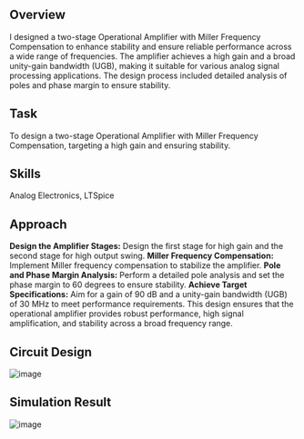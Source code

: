 ## Overview
I designed a two-stage Operational Amplifier with Miller Frequency Compensation to enhance stability and ensure reliable performance across a wide range of frequencies. The amplifier achieves a high gain and a broad unity-gain bandwidth (UGB), making it suitable for various analog signal processing applications. The design process included detailed analysis of poles and phase margin to ensure stability.

## Task
To design a two-stage Operational Amplifier with Miller Frequency Compensation, targeting a high gain and ensuring stability.

## Skills
Analog Electronics, LTSpice

## Approach
**Design the Amplifier Stages:** Design the first stage for high gain and the second stage for high output swing.
**Miller Frequency Compensation:** Implement Miller frequency compensation to stabilize the amplifier.
**Pole and Phase Margin Analysis:** Perform a detailed pole analysis and set the phase margin to 60 degrees to ensure stability.
**Achieve Target Specifications:** Aim for a gain of 90 dB and a unity-gain bandwidth (UGB) of 30 MHz to meet performance requirements.
This design ensures that the operational amplifier provides robust performance, high signal amplification, and stability across a broad frequency range.

## Circuit Design
![image](https://github.com/user-attachments/assets/eec4582c-c99b-4688-b549-47026fd1695f)

## Simulation Result
![image](https://github.com/user-attachments/assets/50fa781f-dc92-4be9-8063-9d2ec4848579)
